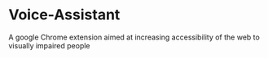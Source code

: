 # Voice-Assistant
A google Chrome extension aimed at increasing accessibility of the web to visually impaired people
